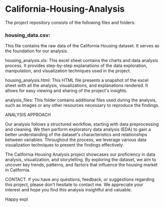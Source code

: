 # California-Housing-Analysis

The project repository consists of the following files and folders:

### housing_data.csv: 
This file contains the raw data of the California Housing dataset. It serves as the foundation for our analysis.

housing_analysis.xls: This excel sheet contains the charts and data analysis process. It provides step-by-step explanations of the data exploration, manipulation, and visualization techniques used in the project.

housing_analysis.html: This HTML file presents a snapshot of the excel sheet with all the analysis, visualizations, and explanations rendered. It allows for easy viewing and sharing of the project's insights.

analysis_files: This folder contains additional files used during the analysis, such as images or any other resources necessary to reproduce the findings.


ANALYSIS APPROACH

Our analysis follows a structured workflow, starting with data preprocessing and cleaning. We then perform exploratory data analysis (EDA) to gain a better understanding of the dataset's characteristics and relationships between variables. Throughout the process, we leverage various data visualization techniques to present the findings effectively.

The California Housing Analysis project showcases our proficiency in data analysis, visualization, and storytelling. By exploring the dataset, we aim to uncover key trends, patterns, and factors that influence the housing market in California.




CONTACT.
If you have any questions, feedback, or suggestions regarding this project, please don't hesitate to contact me. We appreciate your interest and hope you find this analysis insightful and valuable.

Happy expl
